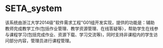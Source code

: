 # SETA_system
该系统由浙江大学2014级"软件需求工程"G01组开发实现，提供的功能是：辅助教师完成教学工作(包括作业管理、教学资源管理、在线答疑等），帮助学生在线参与课程学习(包括完成作业、资源下载、学习交流等)，同时支持非课程内的学生访问部分内容，管理员进行课程管理。
